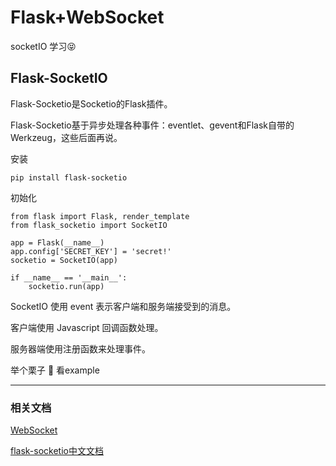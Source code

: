 # Flask+WebSocket

socketIO 学习😝


## Flask-SocketIO

Flask-Socketio是Socketio的Flask插件。

Flask-Socketio基于异步处理各种事件：eventlet、gevent和Flask自带的Werkzeug，这些后面再说。

安装

```
pip install flask-socketio
```

初始化

```
from flask import Flask, render_template
from flask_socketio import SocketIO

app = Flask(__name__)
app.config['SECRET_KEY'] = 'secret!'
socketio = SocketIO(app)

if __name__ == '__main__':
    socketio.run(app)
```

SocketIO 使用 event 表示客户端和服务端接受到的消息。

客户端使用 Javascript 回调函数处理。

服务器端使用注册函数来处理事件。

举个栗子 🌰 看example

-----

### 相关文档

[WebSocket](https://developer.mozilla.org/zh-CN/docs/Web/API/WebSocket)

[flask-socketio中文文档](http://www.hi-roy.com/2015/12/29/flask-socketio%E4%B8%AD%E6%96%87%E6%96%87%E6%A1%A3/)


